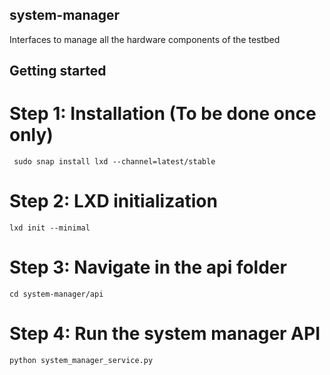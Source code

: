 ## system-manager
Interfaces to manage all the hardware components of the testbed


## Getting started

# Step 1: Installation (To be done once only)

     sudo snap install lxd --channel=latest/stable

# Step 2: LXD initialization

    lxd init --minimal

# Step 3: Navigate in the api folder

    cd system-manager/api

# Step 4: Run the system manager API

    python system_manager_service.py




